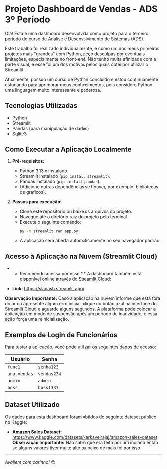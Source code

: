# Projeto Dashboard de Vendas - ADS 3º Período

Olá! Esta é uma dashboard desenvolvida como projeto para o terceiro período do curso de Análise e Desenvolvimento de Sistemas (ADS).

Este trabalho foi realizado individualmente, e como um dos meus primeiros projetos mais "grandes" com Python, peço desculpas por eventuais limitações, especialmente no front-end. Não tenho muita afinidade com a parte visual, e esse foi um dos motivos pelos quais optei por utilizar o Streamlit.

Atualmente, possuo um curso de Python concluído e estou continuamente estudando para aprimorar meus conhecimentos, pois considero Python uma linguagem muito interessante e poderosa.

## Tecnologias Utilizadas

*   Python
*   Streamlit
*   Pandas (para manipulação de dados)
*   Sqlite3

## Como Executar a Aplicação Localmente

1.  **Pré-requisitos:**
    *   Python 3.13.x instalado.
    *   Streamlit instalado (`pip install streamlit`).
    *   Pandas instalado (`pip install pandas`).
    *   (Adicione outras dependências se houver, por exemplo, bibliotecas de gráficos).

2.  **Passos para execução:**
    *   Clone este repositório ou baixe os arquivos do projeto.
    *   Navegue até o diretório raiz do projeto pelo terminal.
    *   Execute o seguinte comando:
        ```bash
        py -m streamlit run app.py
        ```
    *   A aplicação será aberta automaticamente no seu navegador padrão.

## Acesso à Aplicação na Nuvem (Streamlit Cloud) 
* * Recomendo acessa por esse * * 
A dashboard também está disponível online através do Streamlit Cloud:

*   **Link:** https://sladash.streamlit.app/

**Observação Importante:** Caso a aplicação na nuvem informe que está fora do ar ou apresente algum erro inicial, 
clique no botão azul na interface do Streamlit Cloud e aguarde alguns segundos. 
A plataforma pode colocar a aplicação em modo de suspensão após um período de inatividade, e essa ação força uma reinicialização.

## Exemplos de Login de Funcionários

Para testar a aplicação, você pode utilizar os seguintes dados de acesso:

| Usuário      | Senha      |
|--------------|------------|
| `func1`      | `senha123` |
| `ana.vendas` | `vendas234`|
| `admin`      | `admin`    |
| `boss`       | `boss1337` |

## Dataset Utilizado

Os dados para esta dashboard foram obtidos do seguinte dataset público no Kaggle:

*   **Amazon Sales Dataset:** https://www.kaggle.com/datasets/karkavelrajaj/amazon-sales-dataset
**Observação Importante:** Não sabia que era feito por um indiano então se alguns valores tiver muito alto ou baixo de mais foi por isso 
---

*Avaliem com carinho!* 😊
